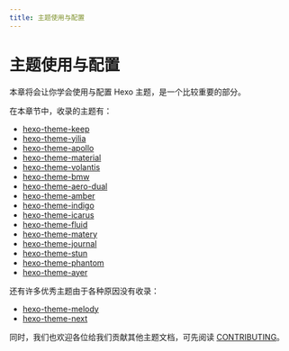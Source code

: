 ```yaml
---
title: 主题使用与配置
---
```

# 主题使用与配置

本章将会让你学会使用与配置 Hexo 主题，是一个比较重要的部分。

在本章节中，收录的主题有：

- [hexo-theme-keep](2-2-hexo-theme-keep)
- [hexo-theme-yilia](2-3-hexo-theme-yilia)
- [hexo-theme-apollo](2-4-hexo-theme-apollo)
- [hexo-theme-material](2-5-hexo-theme-material)
- [hexo-theme-volantis](2-6-hexo-theme-volantis)
- [hexo-theme-bmw](2-7-hexo-theme-bmw)
- [hexo-theme-aero-dual](2-8-hexo-theme-aero-dual)
- [hexo-theme-amber](2-9-hexo-theme-amber)
- [hexo-theme-indigo](2-10-hexo-theme-indigo)
- [hexo-theme-icarus](2-12-hexo-theme-icarus)
- [hexo-theme-fluid](2-13-hexo-theme-fluid)
- [hexo-theme-matery](2-14-hexo-theme-matery)
- [hexo-theme-journal](2-15-hexo-theme-journal)
- [hexo-theme-stun](2-16-hexo-theme-stun)
- [hexo-theme-phantom](2-17-hexo-theme-phantom)
- [hexo-theme-ayer](2-19-hexo-theme-ayer)

还有许多优秀主题由于各种原因没有收录：
- [hexo-theme-melody](https://github.com/Molunerfinn/hexo-theme-melody)
- [hexo-theme-next](https://github.com/theme-next/hexo-theme-next)

同时，我们也欢迎各位给我们贡献其他主题文档，可先阅读 [CONTRIBUTING](https://github.com/EasyHexo/Easy-Hexo/blob/master/.github/CONTRIBUTING.md)。